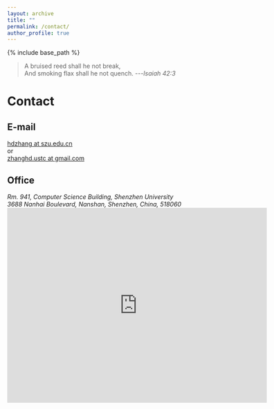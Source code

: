 ```yaml
---
layout: archive
title: ""
permalink: /contact/
author_profile: true
---
```


{% include base_path %}

> A bruised reed shall he not break, <br>
And smoking flax shall he not quench. ---<cite>Isaiah 42:3</cite>


Contact 
======

E-mail
------
[hdzhang at szu.edu.cn](mailto:hdzhang@szu.edu.cn) <br>
or <br> 
[zhanghd.ustc at gmail.com](mailto:zhanghd.ustc@gmail.com)

Office
------
<address>
Rm. 941, Computer Science Building, Shenzhen University <br/>
3688 Nanhai Boulevard, Nanshan, Shenzhen, China, 518060
</address>

<iframe src="https://www.google.com/maps/embed?pb=!1m18!1m12!1m3!1d3685.432478950601!2d113.936952!3d22.525524!2m3!1f0!2f0!3f0!3m2!1i1024!2i768!4f13.1!3m3!1m2!1s0x0%3A0xe132706f9067c590!2sShenzhen%20University%20South%20Campus%20%EF%BC%88North%20Gate%202%EF%BC%89!5e0!3m2!1sen!2shk!4v1600945086045!5m2!1sen!2shk" width="600" height="450" frameborder="0" style="border:0;" allowfullscreen="" aria-hidden="false" tabindex="0"></iframe>